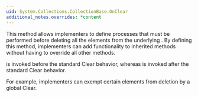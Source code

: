 ```yaml
---
uid: System.Collections.CollectionBase.OnClear
additional_notes.overrides: *content
---
```


<p>This method allows implementers to define processes that must be performed before deleting all the elements from the underlying <xref href="System.Collections.ArrayList"></xref>. By defining this method, implementers can add functionality to inherited methods without having to override all other methods.  
  
 <xref href="System.Collections.CollectionBase.OnClear"></xref> is invoked before the standard Clear behavior, whereas <xref href="System.Collections.CollectionBase.OnClearComplete"></xref> is invoked after the standard Clear behavior.  
  
 For example, implementers can exempt certain elements from deletion by a global Clear.</p>


